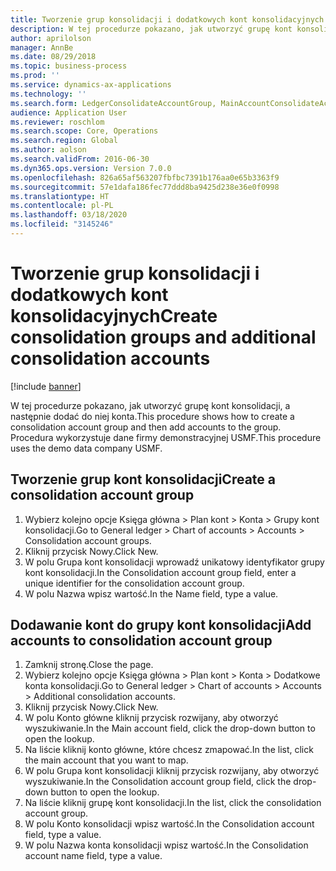 ```yaml
---
title: Tworzenie grup konsolidacji i dodatkowych kont konsolidacyjnych
description: W tej procedurze pokazano, jak utworzyć grupę kont konsolidacji, a następnie dodać do niej konta.
author: aprilolson
manager: AnnBe
ms.date: 08/29/2018
ms.topic: business-process
ms.prod: ''
ms.service: dynamics-ax-applications
ms.technology: ''
ms.search.form: LedgerConsolidateAccountGroup, MainAccountConsolidateAccount
audience: Application User
ms.reviewer: roschlom
ms.search.scope: Core, Operations
ms.search.region: Global
ms.author: aolson
ms.search.validFrom: 2016-06-30
ms.dyn365.ops.version: Version 7.0.0
ms.openlocfilehash: 826a65af563207fbfbc7391b176aa0e65b3363f9
ms.sourcegitcommit: 57e1dafa186fec77ddd8ba9425d238e36e0f0998
ms.translationtype: HT
ms.contentlocale: pl-PL
ms.lasthandoff: 03/18/2020
ms.locfileid: "3145246"
---
```

# <a name="create-consolidation-groups-and-additional-consolidation-accounts"></a><span data-ttu-id="66e1b-103">Tworzenie grup konsolidacji i dodatkowych kont konsolidacyjnych</span><span class="sxs-lookup"><span data-stu-id="66e1b-103">Create consolidation groups and additional consolidation accounts</span></span>

[!include [banner](../../includes/banner.md)]

<span data-ttu-id="66e1b-104">W tej procedurze pokazano, jak utworzyć grupę kont konsolidacji, a następnie dodać do niej konta.</span><span class="sxs-lookup"><span data-stu-id="66e1b-104">This procedure shows how to create a consolidation account group and then add accounts to the group.</span></span> <span data-ttu-id="66e1b-105">Procedura wykorzystuje dane firmy demonstracyjnej USMF.</span><span class="sxs-lookup"><span data-stu-id="66e1b-105">This procedure uses the demo data company USMF.</span></span>


## <a name="create-a-consolidation-account-group"></a><span data-ttu-id="66e1b-106">Tworzenie grup kont konsolidacji</span><span class="sxs-lookup"><span data-stu-id="66e1b-106">Create a consolidation account group</span></span>
1. <span data-ttu-id="66e1b-107">Wybierz kolejno opcje Księga główna > Plan kont > Konta > Grupy kont konsolidacji.</span><span class="sxs-lookup"><span data-stu-id="66e1b-107">Go to General ledger > Chart of accounts > Accounts > Consolidation account groups.</span></span>
2. <span data-ttu-id="66e1b-108">Kliknij przycisk Nowy.</span><span class="sxs-lookup"><span data-stu-id="66e1b-108">Click New.</span></span>
3. <span data-ttu-id="66e1b-109">W polu Grupa kont konsolidacji wprowadź unikatowy identyfikator grupy kont konsolidacji.</span><span class="sxs-lookup"><span data-stu-id="66e1b-109">In the Consolidation account group field, enter a unique identifier for the consolidation account group.</span></span>
4. <span data-ttu-id="66e1b-110">W polu Nazwa wpisz wartość.</span><span class="sxs-lookup"><span data-stu-id="66e1b-110">In the Name field, type a value.</span></span>

## <a name="add-accounts-to-consolidation-account-group"></a><span data-ttu-id="66e1b-111">Dodawanie kont do grupy kont konsolidacji</span><span class="sxs-lookup"><span data-stu-id="66e1b-111">Add accounts to consolidation account group</span></span>
1. <span data-ttu-id="66e1b-112">Zamknij stronę.</span><span class="sxs-lookup"><span data-stu-id="66e1b-112">Close the page.</span></span>
2. <span data-ttu-id="66e1b-113">Wybierz kolejno opcje Księga główna > Plan kont > Konta > Dodatkowe konta konsolidacji.</span><span class="sxs-lookup"><span data-stu-id="66e1b-113">Go to General ledger > Chart of accounts > Accounts > Additional consolidation accounts.</span></span>
3. <span data-ttu-id="66e1b-114">Kliknij przycisk Nowy.</span><span class="sxs-lookup"><span data-stu-id="66e1b-114">Click New.</span></span>
4. <span data-ttu-id="66e1b-115">W polu Konto główne kliknij przycisk rozwijany, aby otworzyć wyszukiwanie.</span><span class="sxs-lookup"><span data-stu-id="66e1b-115">In the Main account field, click the drop-down button to open the lookup.</span></span>
5. <span data-ttu-id="66e1b-116">Na liście kliknij konto główne, które chcesz zmapować.</span><span class="sxs-lookup"><span data-stu-id="66e1b-116">In the list, click the main account that you want to map.</span></span>
6. <span data-ttu-id="66e1b-117">W polu Grupa kont konsolidacji kliknij przycisk rozwijany, aby otworzyć wyszukiwanie.</span><span class="sxs-lookup"><span data-stu-id="66e1b-117">In the Consolidation account group field, click the drop-down button to open the lookup.</span></span>
7. <span data-ttu-id="66e1b-118">Na liście kliknij grupę kont konsolidacji.</span><span class="sxs-lookup"><span data-stu-id="66e1b-118">In the list, click the consolidation account group.</span></span>
8. <span data-ttu-id="66e1b-119">W polu Konto konsolidacji wpisz wartość.</span><span class="sxs-lookup"><span data-stu-id="66e1b-119">In the Consolidation account field, type a value.</span></span>
9. <span data-ttu-id="66e1b-120">W polu Nazwa konta konsolidacji wpisz wartość.</span><span class="sxs-lookup"><span data-stu-id="66e1b-120">In the Consolidation account name field, type a value.</span></span>

